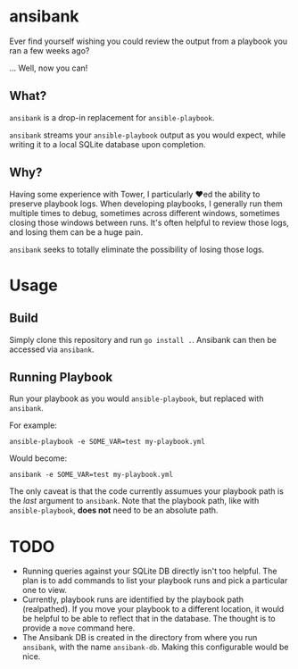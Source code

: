 # ansibank

Ever find yourself wishing you could review the output from a playbook you ran a few weeks ago?

... Well, now you can!

## What?

`ansibank` is a drop-in replacement for `ansible-playbook`.

`ansibank` streams your `ansible-playbook` output as you would expect, while writing it to a local SQLite
database upon completion.

## Why?

Having some experience with Tower, I particularly :heart:ed the ability to preserve playbook logs. When
developing playbooks, I generally run them multiple times to debug, sometimes across different windows,
sometimes closing those windows between runs. It's often helpful to review those logs, and losing them
can be a huge pain.

`ansibank` seeks to totally eliminate the possibility of losing those logs.

# Usage

## Build

Simply clone this repository and run `go install .`. Ansibank can then be accessed via `ansibank`.

## Running Playbook

Run your playbook as you would `ansible-playbook`, but replaced with `ansibank`.

For example:
```
ansible-playbook -e SOME_VAR=test my-playbook.yml
```

Would become:
```
ansibank -e SOME_VAR=test my-playbook.yml
```

The only caveat is that the code currently assumues your playbook path is the _last_ argument to `ansibank`.
Note that the playbook path, like with `ansible-playbook`, **does not** need to be an absolute path.

# TODO

* Running queries against your SQLite DB directly isn't too helpful. The plan is to add commands to list
  your playbook runs and pick a particular one to view.
* Currently, playbook runs are identified by the playbook path (realpathed). If you move your playbook to
  a different location, it would be helpful to be able to reflect that in the database. The thought is to
  provide a `move` command here.
* The Ansibank DB is created in the directory from where you run `ansibank`, with the name `ansibank-db`.
  Making this configurable would be nice.

